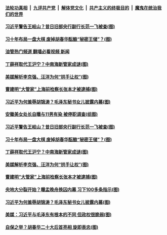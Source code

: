 ####  [法轮功真相](../../../../basic/blob/master/README.md?t=11060931) &nbsp;|&nbsp; [九评共产党](../../../../9ping.md/blob/master/README.md?t=11060931) &nbsp;|&nbsp; [解体党文化](../../../../jtdwh.md/blob/master/README.md?t=11060931)  &nbsp;|&nbsp; [共产主义的终极目的](../../../../gczydzjmd.md/blob/master/README.md?t=11060931) &nbsp;|&nbsp; [魔鬼在统治我们的世界](../../../../mgztzwmdsj.md/blob/master/README.md?t=11060931) 

#### [习近平警告王岐山？昔日旧部央行副行长范一飞被查(图)](../pages/p2/1020947.md?t=11060931) 

#### [习十年布局一盘大棋 废掉胡春华酝酿“秘密王储”？(图)](../pages/p2/1020940.md?t=11060931) 

#### [油管热门频道 翻墙必看视频 新闻](http://129.146.143.75:81/youtube.html?11060931)

#### [丁薛祥取代王沪宁？中南海新管家成谜(图)](../pages/p2/1020886.md?t=11060931) 

#### [美媒解析李克强、汪洋为何“拱手让权”(图)](../pages/p2/1020852.md?t=11060931) 

#### [曹建明“大管家”上海前检察长张本才被逮捕(图)](../pages/p2/1020878.md?t=11060931) 

#### [习近平为何羞辱胡锦涛？毛泽东秘书女儿披露内幕(图)](../pages/p2/1020853.md?t=11060931) 



#### [安徽美女处长自曝与11男有染 被停职调查(组图)](../pages/p2/1020957.md?t=11060931) 

#### [习近平警告王岐山？昔日旧部央行副行长范一飞被查(图)](../pages/p2/1020947.md?t=11060931) 

#### [习十年布局一盘大棋 废掉胡春华酝酿“秘密王储”？(图)](../pages/p2/1020940.md?t=11060931) 

#### [丁薛祥取代王沪宁？中南海新管家成谜(图)](../pages/p2/1020886.md?t=11060931) 


#### [美媒解析李克强、汪洋为何“拱手让权”(图)](../pages/p2/1020852.md?t=11060931) 

#### [曹建明“大管家”上海前检察长张本才被逮捕(图)](../pages/p2/1020878.md?t=11060931) 


#### [央地大分裂开始？曝孟晚舟换囚内幕 习下100多条指示(图)](../pages/p2/1020879.md?t=11060931) 



#### [习近平为何羞辱胡锦涛？毛泽东秘书女儿披露内幕(图)](../pages/p2/1020853.md?t=11060931) 





#### [美媒：习近平与毛泽东有根本的不同 但政权很脆弱(图)](../pages/p2/1020782.md?t=11060931) 

#### [自保之举？胡春华二十大后首亮相 旋即表忠(图)](../pages/p2/1020685.md?t=11060931) 

<img src='http://gfw-breaker.win/goodnews/indexes/p2.md' width='0px' height='0px'/>
